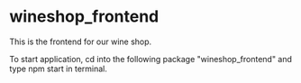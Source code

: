 # wineshop_frontend
This is the frontend for our wine shop. 

To start application, cd into the following package "wineshop_frontend" and type npm start in terminal. 